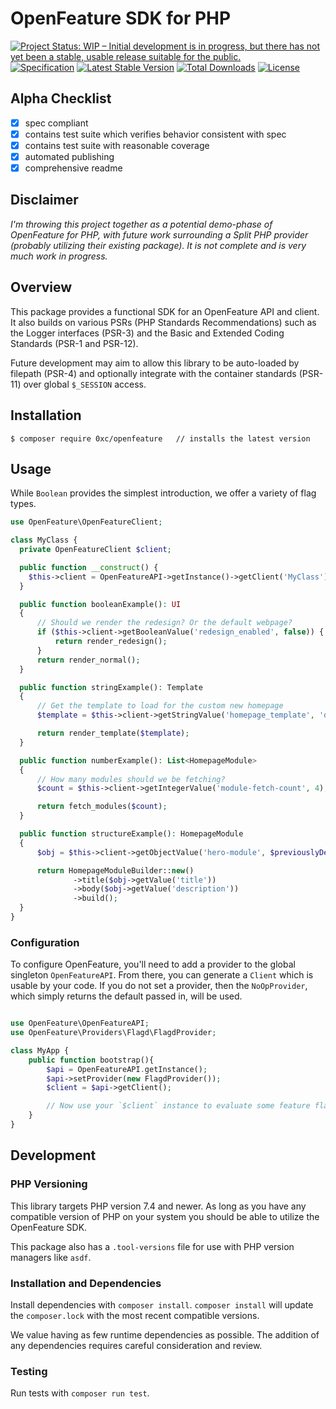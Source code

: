 # OpenFeature SDK for PHP

[![Project Status: WIP – Initial development is in progress, but there has not yet been a stable, usable release suitable for the public.](https://www.repostatus.org/badges/latest/wip.svg)](https://www.repostatus.org/#wip)
[![Specification](https://img.shields.io/static/v1?label=Specification&message=v0.4.0&color=yellow)](https://github.com/open-feature/spec/tree/v0.4.0)
[![Latest Stable Version](http://poser.pugx.org/0xc/openfeature/v)](https://packagist.org/packages/0xc/openfeature)
[![Total Downloads](http://poser.pugx.org/0xc/openfeature/downloads)](https://packagist.org/packages/0xc/openfeature)
[![License](http://poser.pugx.org/0xc/openfeature/license)](https://packagist.org/packages/0xc/openfeature)

## Alpha Checklist

- [x] spec compliant
- [x] contains test suite which verifies behavior consistent with spec
- [x] contains test suite with reasonable coverage
- [x] automated publishing
- [x] comprehensive readme

## Disclaimer

_I'm throwing this project together as a potential demo-phase of OpenFeature for PHP, with future work surrounding a Split PHP provider (probably utilizing their existing package). It is not complete and is very much work in progress._

## Overview

This package provides a functional SDK for an OpenFeature API and client. It also builds on various PSRs (PHP Standards Recommendations) such as the Logger interfaces (PSR-3) and the Basic and Extended Coding Standards (PSR-1 and PSR-12).

Future development may aim to allow this library to be auto-loaded by filepath (PSR-4) and optionally integrate with the container standards (PSR-11) over global `$_SESSION` access.

## Installation

```
$ composer require 0xc/openfeature   // installs the latest version
```

## Usage

While `Boolean` provides the simplest introduction, we offer a variety of flag types.

```php
use OpenFeature\OpenFeatureClient;

class MyClass {
  private OpenFeatureClient $client;

  public function __construct() {
    $this->client = OpenFeatureAPI->getInstance()->getClient('MyClass');
  }

  public function booleanExample(): UI
  {
      // Should we render the redesign? Or the default webpage? 
      if ($this->client->getBooleanValue('redesign_enabled', false)) {
          return render_redesign();
      }
      return render_normal();
  }

  public function stringExample(): Template
  {
      // Get the template to load for the custom new homepage
      $template = $this->client->getStringValue('homepage_template', 'default-homepage.html');

      return render_template($template);
  }

  public function numberExample(): List<HomepageModule>
  {
      // How many modules should we be fetching?
      $count = $this->client->getIntegerValue('module-fetch-count', 4);

      return fetch_modules($count);
  }

  public function structureExample(): HomepageModule
  {
      $obj = $this->client->getObjectValue('hero-module', $previouslyDefinedDefaultStructure);

      return HomepageModuleBuilder::new()
              ->title($obj->getValue('title'))
              ->body($obj->getValue('description'))
              ->build();
  }
}
```

### Configuration

To configure OpenFeature, you'll need to add a provider to the global singleton `OpenFeatureAPI`. From there, you can generate a `Client` which is usable by your code. If you do not set a provider, then the `NoOpProvider`, which simply returns the default passed in, will be used.

```php

use OpenFeature\OpenFeatureAPI;
use OpenFeature\Providers\Flagd\FlagdProvider;

class MyApp {
    public function bootstrap(){
        $api = OpenFeatureAPI.getInstance();
        $api->setProvider(new FlagdProvider());
        $client = $api->getClient();

        // Now use your `$client` instance to evaluate some feature flags!
    }
}
```

## Development

### PHP Versioning

This library targets PHP version 7.4 and newer. As long as you have any compatible version of PHP on your system you should be able to utilize the OpenFeature SDK.

This package also has a `.tool-versions` file for use with PHP version managers like `asdf`.

### Installation and Dependencies

Install dependencies with `composer install`. `composer install` will update the `composer.lock` with the most recent compatible versions.

We value having as few runtime dependencies as possible. The addition of any dependencies requires careful consideration and review.

### Testing

Run tests with `composer run test`.
